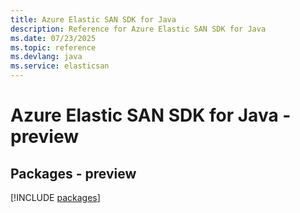 ```yaml
---
title: Azure Elastic SAN SDK for Java
description: Reference for Azure Elastic SAN SDK for Java
ms.date: 07/23/2025
ms.topic: reference
ms.devlang: java
ms.service: elasticsan
---
```

# Azure Elastic SAN SDK for Java - preview
## Packages - preview
[!INCLUDE [packages](elastic-san-index.md)]